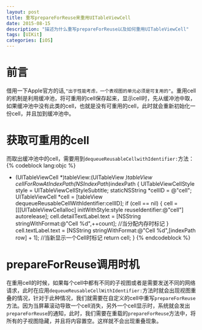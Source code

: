 ```yaml
---
layout: post
title: 重写prepareForReuse来重用UITableViewCell
date: 2015-08-15
description: "描述为什么重写prepareForReuse以及如何重用UITableViewCell"
tags: [UIKit]
categories: [iOS]
---
```


# 前言
借用一下Apple官方的话,`"出于性能考虑，一个表视图的单元必须是可复用的"`。重用cell的机制是利用缓冲池，将可重用的cell保存起来，显示cell时，先从缓冲池中取，如果缓冲池中没有此类的cell，也就是没有可重用的cell，此时就会重新初始化一份cell，并且加到缓冲池中。
<!-- more -->
# 获取可重用的cell
而取出缓冲池中的cell，需要用到`dequeueReusableCellwithIdentifier:`方法：
{% codeblock lang:objc %}
- (UITableViewCell *)tableView:(UITableView *)tableView cellForRowAtIndexPath(NSIndexPath*)indexPath  {
    UITableViewCellStyle style = UITableViewCellStyleSubtitle;
    staticNSString *cellID = @"cell";
    UITableViewCell *cell = [tableView dequeueReusableCellWithIdentifier:cellID];
    if (cell == nil) {
        cell = [[[UITableViewCellalloc] initWithStyle:style reuseIdentifier:@"cell"] autorelease];
        cell.detailTextLabel.text = [NSString stringWithFormat:@"Cell %d",++count]; //当分配内存时标记
    }
    cell.textLabel.text = [NSString stringWithFormat:@"Cell %d",[indexPath row] + 1];  //当新显示一个Cell时标记
    return cell;
}
{% endcodeblock %}

# prepareForReuse调用时机
在重用cell的时候，如果每个cell中都有不同的子视图或者是需要发送不同的网络请求，此时在应用`dequeueReusableCellWithIdentifier:`方法时就会出现视图重叠的情况，针对于此种情况，我们就需要在自定义的cell中重写`prepareForReuse`方法。因为当屏幕滚动导致一个cell消失，另外一个cell显示时，系统就会发出`prepareForReuse`的通知，此时，我们需要在重载的`prepareForReuse`方法中，将所有的子视图隐藏，并且将内容置空。这样就不会出现重叠现象。
